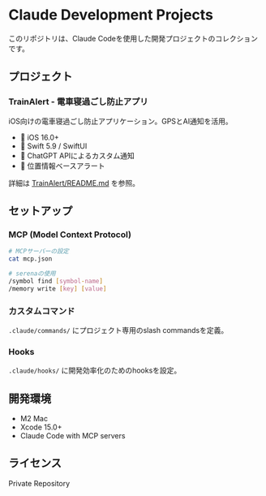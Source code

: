 # Claude Development Projects

このリポジトリは、Claude Codeを使用した開発プロジェクトのコレクションです。

## プロジェクト

### TrainAlert - 電車寝過ごし防止アプリ
iOS向けの電車寝過ごし防止アプリケーション。GPSとAI通知を活用。

- 📱 iOS 16.0+
- 🔧 Swift 5.9 / SwiftUI
- 🤖 ChatGPT APIによるカスタム通知
- 📍 位置情報ベースアラート

詳細は [TrainAlert/README.md](TrainAlert/README.md) を参照。

## セットアップ

### MCP (Model Context Protocol)
```bash
# MCPサーバーの設定
cat mcp.json

# serenaの使用
/symbol find [symbol-name]
/memory write [key] [value]
```

### カスタムコマンド
`.claude/commands/` にプロジェクト専用のslash commandsを定義。

### Hooks
`.claude/hooks/` に開発効率化のためのhooksを設定。

## 開発環境
- M2 Mac
- Xcode 15.0+
- Claude Code with MCP servers

## ライセンス
Private Repository